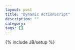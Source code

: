 ```yaml
---
layout: post
title: "Dynamic ActionScript"
description: ""
category: 
tags: []
---
```

{% include JB/setup %}
